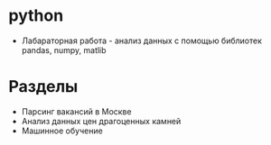 # python
+ Лабараторная работа - анализ данных с помощью библиотек pandas, numpy, matlib
# Разделы
+ Парсинг вакансий в Москве
+ Анализ данных цен драгоценных камней
+ Машинное обучение
